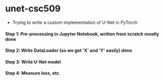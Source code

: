 # unet-csc509

- Trying to write a custom implementation of U-Net in PyTorch

#### Step 1: Pre-processing in Jupyter Notebook, written from scratch mostly **done**
#### Step 2: Write DataLoader (so we get 'X' and 'Y' easily) **done**
#### Step 3: Write U-Net model
#### Step 4: Measure loss, etc.
